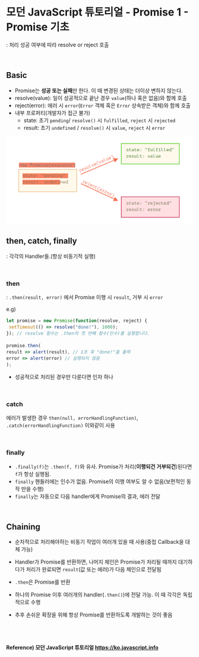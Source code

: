 # 모던 JavaScript 튜토리얼 - Promise 1 - Promise 기초
: 처리 성공 여부에 따라 resolve or reject 호출

<br>

## Basic
* Promise는 **성공 또는 실패**만 한다. 이 때 변경된 상태는 더이상 변하지 않는다.
* resolve(value): 일이 성공적으로 끝난 경우 `value`(하나 혹은 없음)와 함께 호출
* reject(error): 에러 시 `error`(`Error` 객체 혹은 `Error` 상속받은 객체)와 함께 호출
* 내부 프로퍼티(개발자가 접근 불가)
	* state: 초기 `pending`/ `resolve()` 시 `fulfilled`, `reject` 시 `rejected`
	* result: 초기 `undefined` / `resolve()` 시 `value`, `reject` 시 `error`
<img src = "./images/promise.png">

<br>

## then, catch, finally

: 각각의 Handler들.(항상 비동기적 실행)

<br>

### then
: `.then(result, error)` 에서 Promise 이행 시 `result`, 거부 시 `error`

e.g)
```typescript
let promise = new Promise(function(resolve, reject) {
 setTimeout(() => resolve("done!"), 1000); 
}); // resolve 함수는 .then의 첫 번째 함수(인수)를 실행합니다.

promise.then(
result => alert(result), // 1초 후 "done!"을 출력
error => alert(error) // 실행되지 않음 
);
```
- 성공적으로 처리된 경우만 다룬다면 인자 하나

<br>

### catch
에러가 발생한 경우 `then(null, errorHandlingFunction)`, `.catch(errorHandlingFunction)` 이와같이 사용

<br>

### finally
* `.finally(f)`는 `.then(f, f)`와 유사. Promise가 처리(**이행되건 거부되건**)된다면 `f`가 항상 실행됨.
* `finally` 핸들러에는 인수가 없음. Promise의 이행 여부도 알 수 없음(보편적인 동작 만을 수행)
* `finally`는 자동으로 다음 handler에게 Promise의 결과, 에러 전달

<br>

## Chaining
* 순차적으로 처리해야하는 비동기 작업이 여러개 있을 때 사용(중첩 Callback을 대체 가능)

* Handler가 Promise를 반환하면, 나머지 체인은 Promise가 처리될 때까지 대기하다가 처리가 완료되면 `result`(값 또는 에러)가 다음 체인으로 전달됨

* `.then`은 Promise를 반환

* 하나의 Promise 이후 여러개의 handler(`.then()`)에 전달 가능. 이 때 각각은 독립적으로 수행

* 추후 손쉬운 확장을 위해 항상 Promise를 반환하도록 개발하는 것이 좋음

<br><br>


#### Reference) 모던 JavaScript 튜토리얼 https://ko.javascript.info
